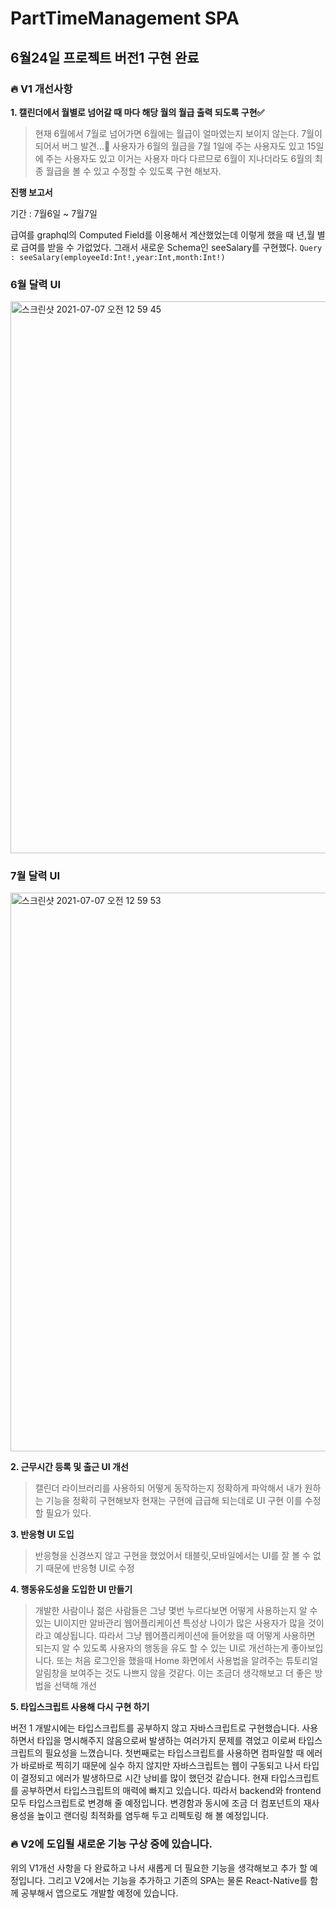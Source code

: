 # PartTimeManagement SPA

## 6월24일 프로젝트 버전1 구현 완료

### 🔥 V1 개선사항

**1. 캘린더에서 월별로 넘어갈 때 마다 해당 월의 월급 출력 되도록 구현✅**

> 현재 6월에서 7월로 넘어가면 6월에는 월급이 얼마였는지
> 보이지 않는다. 7월이 되어서 버그 발견...👀
> 사용자가 6월의 월급을 7월 1일에 주는 사용자도 있고 15일에 주는 사용자도 있고 이거는 사용자 마다 다르므로
> 6월이 지나더라도 6월의 최종 월급을 볼 수 있고 수정할 수 있도록 구현 해보자.

**진행 보고서**

기간 : 7월6일 ~ 7월7일

급여를 graphql의 Computed Field를 이용해서 계산했었는데 이렇게 했을 때 년,월 별로 급여를 받을 수 가없었다.
그래서 새로운 Schema인 seeSalary를 구현했다.
`Query : seeSalary(employeeId:Int!,year:Int,month:Int!)`

### 6월 달력 UI

<img width="883" alt="스크린샷 2021-07-07 오전 12 59 45" src="https://user-images.githubusercontent.com/78653601/124632250-240ec680-debf-11eb-90bd-1084e41e27b7.png">

### 7월 달력 UI

<img width="894" alt="스크린샷 2021-07-07 오전 12 59 53" src="https://user-images.githubusercontent.com/78653601/124632542-689a6200-debf-11eb-8f43-40a27cb06f3a.png">

**2. 근무시간 등록 및 출근 UI 개선**

> 캘린더 라이브러리를 사용하되 어떻게 동작하는지 정확하게 파악해서 내가 원하는 기능을 정확히 구현해보자
> 현재는 구현에 급급해 되는데로 UI 구현 이를 수정할 필요가 있다.

**3. 반응형 UI 도입**

> 반응형을 신경쓰지 않고 구현을 했었어서 태블릿,모바일에서는 UI를 잘 볼 수 없기 때문에 반응형 UI로 수정

**4. 행동유도성을 도입한 UI 만들기**

> 개발한 사람이나 젊은 사람들은 그냥 몇번 누르다보면 어떻게 사용하는지 알 수 있는 UI이지만 알바관리 웹어플리케이션
> 특성상 나이가 많은 사용자가 많을 것이라고 예상됩니다.
> 따라서 그냥 웹어플리케이션에 들어왔을 때 어떻게 사용하면 되는지 알 수 있도록 사용자의 행동을 유도 할 수 있는 UI로 개선하는게
> 좋아보입니다.
> 또는 처음 로그인을 했을때 Home 화면에서 사용법을 알려주는 튜토리얼 알림창을 보여주는 것도 나쁘지 않을 것같다.
> 이는 조금더 생각해보고 더 좋은 방법을 선택해 개선

**5. 타입스크립트 사용해 다시 구현 하기**

버전 1 개발시에는 타입스크립트를 공부하지 않고 자바스크립트로 구현했습니다.
사용하면서 타입을 명시해주지 않음으로써 발생하는 여러가지 문제를 겪었고 이로써 타입스크립트의 필요성을 느꼈습니다.
첫번째로는 타입스크립트를 사용하면 컴파일할 때 에러가 바로바로 찍히기 때문에 실수 하지 않지만 자바스크립트는
웹이 구동되고 나서 타입이 결정되고 에러가 발생하므로 시간 낭비를 많이 했던것 같습니다.
현재 타입스크립트를 공부하면서 타입스크립트의 매력에 빠지고 있습니다. 따라서 backend와 frontend 모두 타입스크립트로 변경해 줄 예정입니다. 변경함과 동시에 조금 더 컴포넌트의 재사용성을 높이고 랜더링 최적화를 염두해 두고 리펙토링 해 볼 예정입니다.

### 🔥 V2에 도입될 새로운 기능 구상 중에 있습니다.

위의 V1개선 사항을 다 완료하고 나서 새롭게 더 필요한 기능을 생각해보고 추가 할 예정입니다.
그리고 V2에서는 기능을 추가하고 기존의 SPA는 물론 React-Native를 함께 공부해서 앱으로도 개발할 예정에 있습니다.
